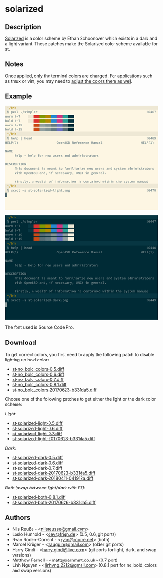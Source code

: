 solarized
=========

Description
-----------
[Solarized](http://ethanschoonover.com/solarized) is a color scheme by Ethan
Schoonover which exists in a dark and a light variant. These patches make the
Solarized color scheme available for st.

Notes
-----
Once applied, only the terminal colors are changed.  For applications
such as tmux or vim, you may need to
[adjust the colors there as well](https://bbs.archlinux.org/viewtopic.php?id=164108).

Example
-------
[![Screenshot](st-solarized-light-s.png)](st-solarized-light.png)

[![Screenshot](st-solarized-dark-s.png)](st-solarized-dark.png)

The font used is Source Code Pro.

Download
--------
To get correct colors, you first need to apply the following patch
to disable lighting up bold colors.

* [st-no\_bold\_colors-0.5.diff](st-no_bold_colors-0.5.diff)
* [st-no\_bold\_colors-0.6.diff](st-no_bold_colors-0.6.diff)
* [st-no\_bold\_colors-0.7.diff](st-no_bold_colors-0.7.diff)
* [st-no\_bold\_colors-0.8.1.diff](st-no_bold_colors-0.8.1.diff)
* [st-no\_bold\_colors-20170623-b331da5.diff](st-no_bold_colors-20170623-b331da5.diff)

Choose one of the following patches to get either the light
or the dark color scheme:

*Light*:

* [st-solarized-light-0.5.diff](st-solarized-light-0.5.diff)
* [st-solarized-light-0.6.diff](st-solarized-light-0.6.diff)
* [st-solarized-light-0.7.diff](st-solarized-light-0.7.diff)
* [st-solarized-light-20170623-b331da5.diff](st-solarized-light-20170623-b331da5.diff)

*Dark*:

* [st-solarized-dark-0.5.diff](st-solarized-dark-0.5.diff)
* [st-solarized-dark-0.6.diff](st-solarized-dark-0.6.diff)
* [st-solarized-dark-0.7.diff](st-solarized-dark-0.7.diff)
* [st-solarized-dark-20170623-b331da5.diff](st-solarized-dark-20170623-b331da5.diff)
* [st-solarized-dark-20180411-041912a.diff](st-solarized-dark-20180411-041912a.diff)

*Both (swap between light/dark with F6)*:

* [st-solarized-both-0.8.1.diff](st-solarized-both-0.8.1.diff)
* [st-solarized-both-20170626-b331da5.diff](st-solarized-both-20170626-b331da5.diff)

Authors
-------
* Nils Reuße - &lt;nilsreusse@gmail.com>
* Laslo Hunhold - &lt;dev@frign.de> (0.5, 0.6, git ports)
* Ryan Roden-Corrent - &lt;ryan@rcorre.net> (both)
* Marcel Krüger - &lt;zauguin@gmail.com> (older git ports)
* Harry Gindi - &lt;harry.gindi@live.com> (git ports for light, dark, and swap versions)
* Matthew Parnell - &lt;matt@parnmatt.co.uk> (0.7 port)
* Linh Nguyen - &lt;linhvng.2212@gmail.com> (0.8.1 port for no\_bold\_colors and swap versions)
